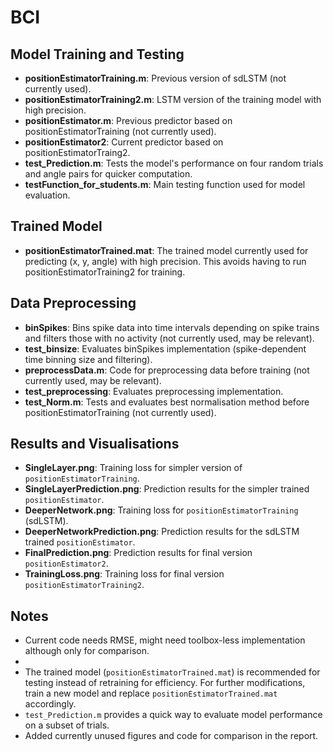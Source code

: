 # BCI
## Model Training and Testing
- **positionEstimatorTraining.m**: Previous version of sdLSTM (not currently used).
- **positionEstimatorTraining2.m**: LSTM version of the training model with high precision.
- **positionEstimator.m**: Previous predictor based on positionEstimatorTraining (not currently used).
- **positionEstimator2**: Current predictor based on positionEstimatorTraing2.
- **test_Prediction.m**: Tests the model's performance on four random trials and angle pairs for quicker computation.
- **testFunction_for_students.m**: Main testing function used for model evaluation.

## Trained Model
- **positionEstimatorTrained.mat**: The trained model currently used for predicting (x, y, angle) with high precision. This avoids having to run positionEstimatorTraining2 for training.

## Data Preprocessing
- **binSpikes**: Bins spike data into time intervals depending on spike trains and filters those with no activity (not currently used, may be relevant).
- **test_binsize**: Evaluates binSpikes implementation (spike-dependent time binning size and filtering).
- **preprocessData.m**: Code for preprocessing data before training (not currently used, may be relevant).
- **test_preprocessing**: Evaluates preprocessing implementation.
- **test_Norm.m**: Tests and evaluates best normalisation method before positionEstimatorTraining (not currently used).

## Results and Visualisations
- **SingleLayer.png**: Training loss for simpler version of `positionEstimatorTraining`.
- **SingleLayerPrediction.png**: Prediction results for the simpler trained `positionEstimator`.
- **DeeperNetwork.png**: Training loss for `positionEstimatorTraining` (sdLSTM).
- **DeeperNetworkPrediction.png**: Prediction results for the sdLSTM trained `positionEstimator`.
- **FinalPrediction.png**: Prediction results for final version `positionEstimator2`.
- **TrainingLoss.png**: Training loss for final version `positionEstimatorTraining2`.

## Notes
- Current code needs RMSE, might need toolbox-less implementation although only for comparison.
- 
- The trained model (`positionEstimatorTrained.mat`) is recommended for testing instead of retraining for efficiency. For further modifications, train a new model and replace `positionEstimatorTrained.mat` accordingly.
- `test_Prediction.m` provides a quick way to evaluate model performance on a subset of trials.
- Added currently unused figures and code for comparison in the report.
